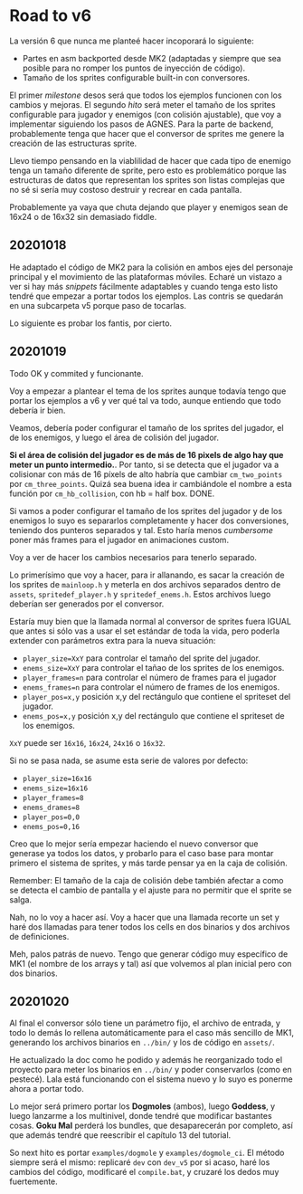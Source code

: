 # Road to v6

La versión 6 que nunca me planteé hacer incoporará lo siguiente:

- Partes en asm backported desde MK2 (adaptadas y siempre que sea posible para no romper los puntos de inyección de código).
- Tamaño de los sprites configurable built-in con conversores.

El primer *milestone* desos será que todos los ejemplos funcionen con los cambios y mejoras. El segundo *hito* será meter el tamaño de los sprites configurable para jugador y enemigos (con colisión ajustable), que voy a implementar siguiendo los pasos de AGNES. Para la parte de backend, probablemente tenga que hacer que el conversor de sprites me genere la creación de las estructuras sprite.

Llevo tiempo pensando en la viablilidad de hacer que cada tipo de enemigo tenga un tamaño diferente de sprite, pero esto es problemático porque las estructuras de datos que representan los sprites son listas complejas que no sé si sería muy costoso destruir y recrear en cada pantalla.

Probablemente ya vaya que chuta dejando que player y enemigos sean de 16x24 o de 16x32 sin demasiado fiddle.

## 20201018

He adaptado el código de MK2 para la colisión en ambos ejes del personaje principal y el movimiento de las plataformas móviles. Echaré un vistazo a ver si hay más *snippets* fácilmente adaptables y cuando tenga esto listo tendré que empezar a portar todos los ejemplos. Las contris se quedarán en una subcarpeta v5 porque paso de tocarlas.

Lo siguiente es probar los fantis, por cierto.

## 20201019

Todo OK y commited y funcionante.

Voy a empezar a plantear el tema de los sprites aunque todavía tengo que portar los ejemplos a v6 y ver qué tal va todo, aunque entiendo que todo debería ir bien.

Veamos, debería poder configurar el tamaño de los sprites del jugador, el de los enemigos, y luego el área de colisión del jugador.

**Si el área de colisión del jugador es de más de 16 pixels de algo hay que meter un punto intermedio.**. Por tanto, si se detecta que el jugador va a colisionar con más de 16 píxels de alto habría que cambiar `cm_two_points` por `cm_three_points`. Quizá sea buena idea ir cambiándole el nombre a esta función por `cm_hb_collision`, con hb = half box. DONE.

Si vamos a poder configurar el tamaño de los sprites del jugador y de los enemigos lo suyo es separarlos completamente y hacer dos conversiones, teniendo dos punteros separados y tal. Esto haría menos *cumbersome* poner más frames para el jugador en animaciones custom.

Voy a ver de hacer los cambios necesarios para tenerlo separado.

Lo primerísimo que voy a hacer, para ir allanando, es sacar la creación de los sprites de `mainloop.h` y meterla en dos archivos separados dentro de `assets`, `spritedef_player.h` y `spritedef_enems.h`. Estos archivos luego deberían ser generados por el conversor.

Estaría muy bien que la llamada normal al conversor de sprites fuera IGUAL que antes si sólo vas a usar el set estándar de toda la vida, pero poderla extender con parámetros extra para la nueva situación:

* `player_size=XxY` para controlar el tamaño del sprite del jugador.
* `enems_size=XxY` para controlar el tañao de los sprites de los enemigos.
* `player_frames=n` para controlar el número de frames para el jugador
* `enems_frames=n` para controlar el número de frames de los enemigos.
* `player_pos=x,y` posición x,y del rectángulo que contiene el spriteset del jugador.
* `enems_pos=x,y` posición x,y del rectángulo que contiene el spriteset de los enemigos.

`XxY` puede ser `16x16`, `16x24`, `24x16` o `16x32`.

Si no se pasa nada, se asume esta serie de valores por defecto:

* `player_size=16x16`
* `enems_size=16x16`
* `player_frames=8`
* `enems_drames=8`
* `player_pos=0,0`
* `enems_pos=0,16`

Creo que lo mejor sería empezar haciendo el nuevo conversor que generase ya todos los datos, y probarlo para el caso base para montar primero el sistema de sprites, y más tarde pensar ya en la caja de colisión.

Remember: El tamaño de la caja de colisión debe también afectar a como se detecta el cambio de pantalla y el ajuste para no permitir que el sprite se salga.

Nah, no lo voy a hacer así. Voy a hacer que una llamada recorte un set y haré dos llamadas para tener todos los cells en dos binarios y dos archivos de definiciones.

Meh, palos patrás de nuevo. Tengo que generar código muy específico de MK1 (el nombre de los arrays y tal)
así que volvemos al plan inicial pero con dos binarios.

## 20201020

Al final el conversor sólo tiene un parámetro fijo, el archivo de entrada, y todo lo demás lo rellena automáticamente para el caso más sencillo de MK1, generando los archivos binarios en `../bin/` y los de código en `assets/`.

He actualizado la doc como he podido y además he reorganizado todo el proyecto para meter los binarios en `../bin/` y poder conservarlos (como en pestecé). Lala está funcionando con el sistema nuevo y lo suyo es ponerme ahora a portar todo.

Lo mejor será primero portar los **Dogmoles** (ambos), luego **Goddess**, y luego lanzarme a los multinivel, donde tendré que modificar bastantes cosas. **Goku Mal** perderá los bundles, que desaparecerán por completo, así que además tendré que reescribir el capítulo 13 del tutorial.

So next hito es portar `examples/dogmole` y `examples/dogmole_ci`. El método siempre será el mismo: replicaré `dev` con `dev_v5` por si acaso, haré los cambios del código, modificaré el `compile.bat`, y cruzaré los dedos muy fuertemente.

